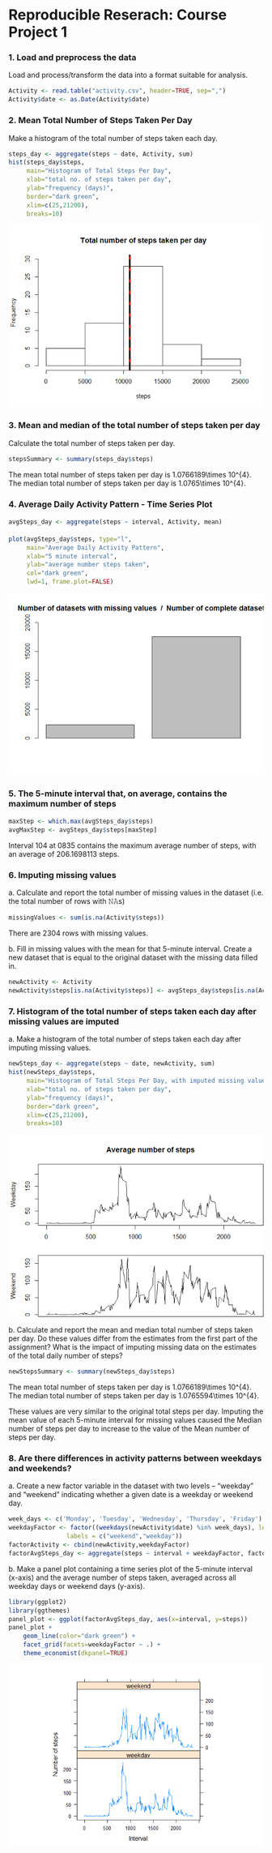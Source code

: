 # Reproducible Reserach: Course Project 1



### 1. Load and preprocess the data
Load and process/transform the data into a format suitable for analysis.
  

```r
Activity <- read.table("activity.csv", header=TRUE, sep=",")
Activity$date <- as.Date(Activity$date)
```

### 2. Mean Total Number of Steps Taken Per Day
Make a histogram of the total number of steps taken each day.


```r
steps_day <- aggregate(steps ~ date, Activity, sum)
hist(steps_day$steps,
     main="Histogram of Total Steps Per Day",
     xlab="total no. of steps taken per day",
     ylab="frequency (days)",
     border="dark green",
     xlim=c(25,21200),
     breaks=10)
```

![](PA1_template_files/figure-html/unnamed-chunk-2-1.png)<!-- -->

### 3. Mean and median of the total number of steps taken per day
Calculate the total number of steps taken per day.


```r
stepsSummary <- summary(steps_day$steps)
```

The mean total number of steps taken per day is 1.0766189\times 10^{4}.
The median total number of steps taken per day is 1.0765\times 10^{4}.

### 4. Average Daily Activity Pattern - Time Series Plot


```r
avgSteps_day <- aggregate(steps ~ interval, Activity, mean)

plot(avgSteps_day$steps, type="l",
     main="Average Daily Activity Pattern",
     xlab="5 minute interval",
     ylab="average number steps taken",
     col="dark green",
     lwd=1, frame.plot=FALSE)
```

![](PA1_template_files/figure-html/unnamed-chunk-4-1.png)<!-- -->

### 5. The 5-minute interval that, on average, contains the maximum number of steps


```r
maxStep <- which.max(avgSteps_day$steps)
avgMaxStep <- avgSteps_day$steps[maxStep]
```

Interval 104 at 0835 contains the maximum average number of steps, with an average of 206.1698113 steps.  

### 6. Imputing missing values

a. Calculate and report the total number of missing values in the dataset (i.e. the total number of rows with 𝙽𝙰s)


```r
missingValues <- sum(is.na(Activity$steps))
```
There are 2304 rows with missing values.

b. Fill in missing values with the mean for that 5-minute interval. Create a new dataset that is equal to the original dataset with the missing data filled in.


```r
newActivity <- Activity
newActivity$steps[is.na(Activity$steps)] <- avgSteps_day$steps[is.na(Activity$steps)]
```

### 7. Histogram of the total number of steps taken each day after missing values are imputed

a. Make a histogram of the total number of steps taken each day after imputing missing values.


```r
newSteps_day <- aggregate(steps ~ date, newActivity, sum)
hist(newSteps_day$steps,
     main="Histogram of Total Steps Per Day, with imputed missing values",
     xlab="total no. of steps taken per day",
     ylab="frequency (days)",
     border="dark green",
     xlim=c(25,21200),
     breaks=10)
```

![](PA1_template_files/figure-html/unnamed-chunk-8-1.png)<!-- -->

b. Calculate and report the mean and median total number of steps taken per day. Do these values differ from the estimates from the first part of the assignment? What is the impact of imputing missing data on the estimates of the total daily number of steps?


```r
newStepsSummary <- summary(newSteps_day$steps)
```

The mean total number of steps taken per day is 1.0766189\times 10^{4}.
The median total number of steps taken per day is 1.0765594\times 10^{4}.

These values are very similar to the original total steps per day. Imputing the mean value of each 5-minute interval for missing values caused the Median number of steps per day to increase to the value of the Mean number of steps per day.

### 8. Are there differences in activity patterns between weekdays and weekends?

a. Create a new factor variable in the dataset with two levels – “weekday” and “weekend” indicating whether a given date is a weekday or weekend day.


```r
week_days <- c('Monday', 'Tuesday', 'Wednesday', 'Thursday', 'Friday')
weekdayFactor <- factor((weekdays(newActivity$date) %in% week_days), levels = c(FALSE, TRUE), 
                labels = c("weekend","weekday"))
factorActivity <- cbind(newActivity,weekdayFactor)
factorAvgSteps_day <- aggregate(steps ~ interval + weekdayFactor, factorActivity, mean)
```

b. Make a panel plot containing a time series plot of the 5-minute interval (x-axis) and the average number of steps taken, averaged across all weekday days or weekend days (y-axis).


```r
library(ggplot2)
library(ggthemes)
panel_plot <- ggplot(factorAvgSteps_day, aes(x=interval, y=steps))
panel_plot + 
    geom_line(color="dark green") +
    facet_grid(facets=weekdayFactor ~ .) +
    theme_economist(dkpanel=TRUE)
```

![](PA1_template_files/figure-html/unnamed-chunk-11-1.png)<!-- -->

